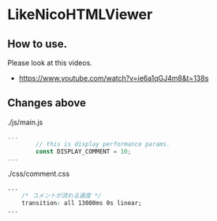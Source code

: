 # LikeNicoHTMLViewer
## How to use.

Please look at this videos.
- https://www.youtube.com/watch?v=ie6a1qGJ4m8&t=138s

## Changes above
./js/main.js
```js
...
        // this is display performance params.
        const DISPLAY_COMMENT = 10;
...
```

./css/comment.css
```css
...
    /* コメントが流れる速度 */
    transition: all 13000ms 0s linear;
...
```